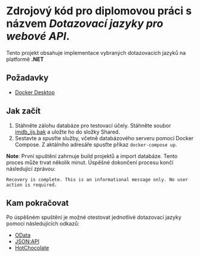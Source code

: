 # Zdrojový kód pro diplomovou práci s názvem *Dotazovací jazyky pro webové API*.
Tento projekt obsahuje implementace vybraných dotazovacích jazyků na platformě **.NET**

## Požadavky
- [Docker Desktop](https://docs.docker.com/desktop/)

## Jak začít
1. Stáhněte zálohu databáze pro testovací účely.
Stáhněte soubor [imdb_ijs.bak](https://upolomouc-my.sharepoint.com/:u:/g/personal/unzepe01_upol_cz/EUn4EqHN1GZEgOZJ-bNTPlUB9fK4UiRPfSJrW5rYbLPXGQ?e=ZigBVX) a uložte ho do složky Shared.
2. Sestavte a spusťte služby, včetně databázového serveru pomocí Docker Compose.
Z aktálního adresáře spusťte příkaz `docker-compose up`.

**Note**: První spuštění zahrnuje build projektů a import databáze. Tento proces může trvat několik minut.
Úspěšné dokončení procesu končí následující zprávou:
```
Recovery is complete. This is an informational message only. No user action is required.
```
## Kam pokračovat
Po úspěšném spuštění je možné otestovat jednotlivé dotazovací jazyky pomocí následujících odkazů:
- [OData](./OData)
- [JSON:API](./JsonApi)
- [HotChocolate](./Hot-Chocolate)
